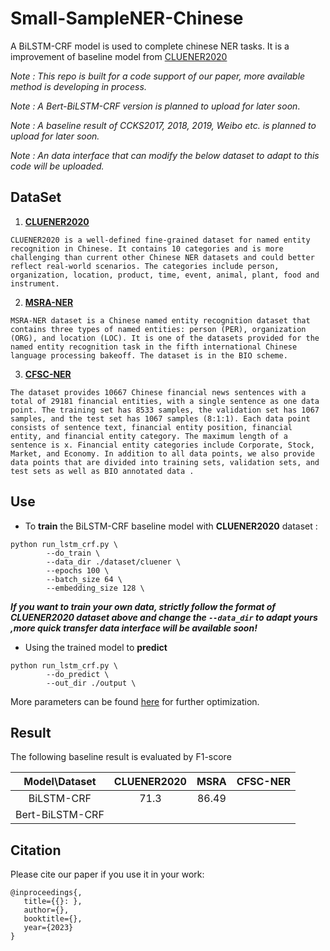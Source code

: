 # Small-SampleNER-Chinese
A BiLSTM-CRF model is used to complete chinese NER tasks. It is a improvement of baseline model from [CLUENER2020](https://github.com/CLUEbenchmark/CLUENER2020/tree/master/bilstm_crf_pytorch)

_Note : This repo is built for a code support of our paper, more available method is developing in process._

_Note : A Bert-BiLSTM-CRF version is planned to upload for later soon_.

_Note : A baseline result of CCKS2017, 2018, 2019, Weibo etc. is planned to upload for later soon._

*Note : An data interface that can modify the below dataset to adapt to this code will be uploaded.*

## DataSet

1. __[CLUENER2020]()__

```
CLUENER2020 is a well-defined fine-grained dataset for named entity recognition in Chinese. It contains 10 categories and is more challenging than current other Chinese NER datasets and could better reflect real-world scenarios. The categories include person, organization, location, product, time, event, animal, plant, food and instrument.
```

2. [__MSRA-NER__]()

```
MSRA-NER dataset is a Chinese named entity recognition dataset that contains three types of named entities: person (PER), organization (ORG), and location (LOC). It is one of the datasets provided for the named entity recognition task in the fifth international Chinese language processing bakeoff. The dataset is in the BIO scheme.
```

3. [__CFSC-NER__]()

```
The dataset provides 10667 Chinese financial news sentences with a total of 29181 financial entities, with a single sentence as one data point. The training set has 8533 samples, the validation set has 1067 samples, and the test set has 1067 samples (8:1:1). Each data point consists of sentence text, financial entity position, financial entity, and financial entity category. The maximum length of a sentence is x. Financial entity categories include Corporate, Stock, Market, and Economy. In addition to all data points, we also provide data points that are divided into training sets, validation sets, and test sets as well as BIO annotated data .
```

## Use

* To **train** the BiLSTM-CRF baseline model with **CLUENER2020** dataset :

```shell
python run_lstm_crf.py \
		--do_train \
		--data_dir ./dataset/cluener \
		--epochs 100 \
		--batch_size 64 \
		--embedding_size 128 \ 
```

 ___If you want to train your own data, strictly follow the format of CLUENER2020 dataset above and change the `--data_dir` to adapt yours ,more quick transfer data interface will be available soon!___

* Using the trained model to **predict**

```shell
python run_lstm_crf.py \
		--do_predict \ 
		--out_dir ./output \ 
```

More parameters can be found [here]() for further optimization.

## Result

The following baseline result is evaluated by F1-score

|  Model\Dataset  | CLUENER2020 | MSRA  | CFSC-NER |
| :-------------: | :---------: | :---: | :------: |
|   BiLSTM-CRF    |    71.3     | 86.49 |          |
| Bert-BiLSTM-CRF |             |       |          |

## Citation

Please cite our paper if you use it in your work:

```
@inproceedings{,
   title={{}: },
   author={},
   booktitle={},
   year={2023}
}
```

